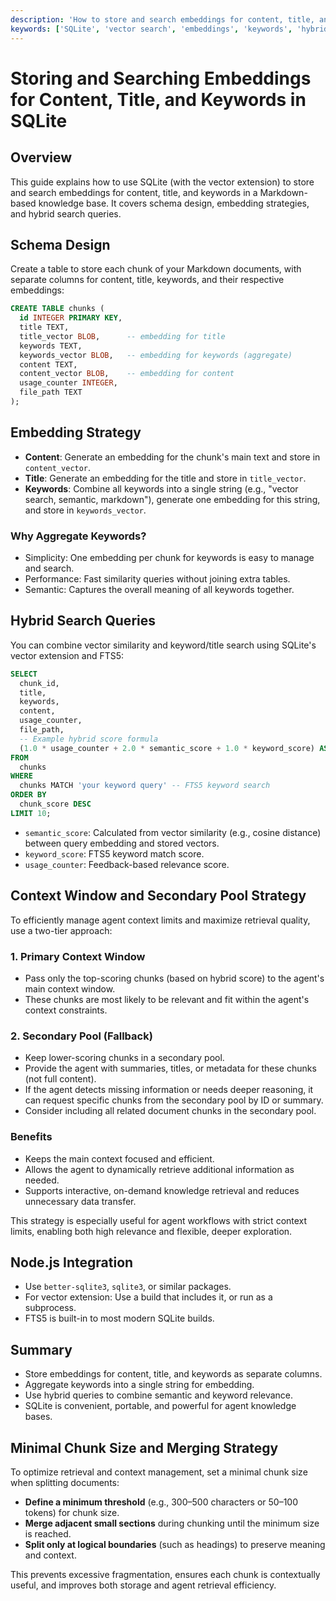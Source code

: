 ```yaml
---
description: 'How to store and search embeddings for content, title, and keywords in SQLite with vector extension.'
keywords: ['SQLite', 'vector search', 'embeddings', 'keywords', 'hybrid search', 'knowledge base']
---
```


# Storing and Searching Embeddings for Content, Title, and Keywords in SQLite

## Overview
This guide explains how to use SQLite (with the vector extension) to store and search embeddings for content, title, and keywords in a Markdown-based knowledge base. It covers schema design, embedding strategies, and hybrid search queries.

## Schema Design
Create a table to store each chunk of your Markdown documents, with separate columns for content, title, keywords, and their respective embeddings:

```sql
CREATE TABLE chunks (
  id INTEGER PRIMARY KEY,
  title TEXT,
  title_vector BLOB,      -- embedding for title
  keywords TEXT,
  keywords_vector BLOB,   -- embedding for keywords (aggregate)
  content TEXT,
  content_vector BLOB,    -- embedding for content
  usage_counter INTEGER,
  file_path TEXT
);
```

## Embedding Strategy
- **Content**: Generate an embedding for the chunk's main text and store in `content_vector`.
- **Title**: Generate an embedding for the title and store in `title_vector`.
- **Keywords**: Combine all keywords into a single string (e.g., "vector search, semantic, markdown"), generate one embedding for this string, and store in `keywords_vector`.

### Why Aggregate Keywords?
- Simplicity: One embedding per chunk for keywords is easy to manage and search.
- Performance: Fast similarity queries without joining extra tables.
- Semantic: Captures the overall meaning of all keywords together.


## Hybrid Search Queries
You can combine vector similarity and keyword/title search using SQLite's vector extension and FTS5:

```sql
SELECT
  chunk_id,
  title,
  keywords,
  content,
  usage_counter,
  file_path,
  -- Example hybrid score formula
  (1.0 * usage_counter + 2.0 * semantic_score + 1.0 * keyword_score) AS chunk_score
FROM
  chunks
WHERE
  chunks MATCH 'your keyword query' -- FTS5 keyword search
ORDER BY
  chunk_score DESC
LIMIT 10;
```
- `semantic_score`: Calculated from vector similarity (e.g., cosine distance) between query embedding and stored vectors.
- `keyword_score`: FTS5 keyword match score.
- `usage_counter`: Feedback-based relevance score.

## Context Window and Secondary Pool Strategy

To efficiently manage agent context limits and maximize retrieval quality, use a two-tier approach:

### 1. Primary Context Window
- Pass only the top-scoring chunks (based on hybrid score) to the agent's main context window.
- These chunks are most likely to be relevant and fit within the agent's context constraints.

### 2. Secondary Pool (Fallback)
- Keep lower-scoring chunks in a secondary pool.
- Provide the agent with summaries, titles, or metadata for these chunks (not full content).
- If the agent detects missing information or needs deeper reasoning, it can request specific chunks from the secondary pool by ID or summary.
- Consider including all related document chunks in the secondary pool.

### Benefits
- Keeps the main context focused and efficient.
- Allows the agent to dynamically retrieve additional information as needed.
- Supports interactive, on-demand knowledge retrieval and reduces unnecessary data transfer.

This strategy is especially useful for agent workflows with strict context limits, enabling both high relevance and flexible, deeper exploration.

## Node.js Integration
- Use `better-sqlite3`, `sqlite3`, or similar packages.
- For vector extension: Use a build that includes it, or run as a subprocess.
- FTS5 is built-in to most modern SQLite builds.

## Summary
- Store embeddings for content, title, and keywords as separate columns.
- Aggregate keywords into a single string for embedding.
- Use hybrid queries to combine semantic and keyword relevance.
- SQLite is convenient, portable, and powerful for agent knowledge bases.


## Minimal Chunk Size and Merging Strategy

To optimize retrieval and context management, set a minimal chunk size when splitting documents:

- **Define a minimum threshold** (e.g., 300–500 characters or 50–100 tokens) for chunk size.
- **Merge adjacent small sections** during chunking until the minimum size is reached.
- **Split only at logical boundaries** (such as headings) to preserve meaning and context.

This prevents excessive fragmentation, ensures each chunk is contextually useful, and improves both storage and agent retrieval efficiency.
